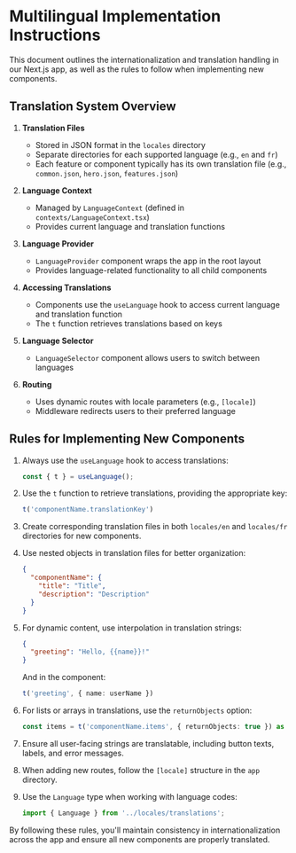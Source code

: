 # Multilingual Implementation Instructions

This document outlines the internationalization and translation handling in our Next.js app, as well as the rules to follow when implementing new components.

## Translation System Overview

1. **Translation Files**
   - Stored in JSON format in the `locales` directory
   - Separate directories for each supported language (e.g., `en` and `fr`)
   - Each feature or component typically has its own translation file (e.g., `common.json`, `hero.json`, `features.json`)

2. **Language Context**
   - Managed by `LanguageContext` (defined in `contexts/LanguageContext.tsx`)
   - Provides current language and translation functions

3. **Language Provider**
   - `LanguageProvider` component wraps the app in the root layout
   - Provides language-related functionality to all child components

4. **Accessing Translations**
   - Components use the `useLanguage` hook to access current language and translation function
   - The `t` function retrieves translations based on keys

5. **Language Selector**
   - `LanguageSelector` component allows users to switch between languages

6. **Routing**
   - Uses dynamic routes with locale parameters (e.g., `[locale]`)
   - Middleware redirects users to their preferred language

## Rules for Implementing New Components

1. Always use the `useLanguage` hook to access translations:
   ```typescript
   const { t } = useLanguage();
   ```

2. Use the `t` function to retrieve translations, providing the appropriate key:
   ```typescript
   t('componentName.translationKey')
   ```

3. Create corresponding translation files in both `locales/en` and `locales/fr` directories for new components.

4. Use nested objects in translation files for better organization:
   ```json
   {
     "componentName": {
       "title": "Title",
       "description": "Description"
     }
   }
   ```

5. For dynamic content, use interpolation in translation strings:
   ```json
   {
     "greeting": "Hello, {{name}}!"
   }
   ```
   And in the component:
   ```typescript
   t('greeting', { name: userName })
   ```

6. For lists or arrays in translations, use the `returnObjects` option:
   ```typescript
   const items = t('componentName.items', { returnObjects: true }) as string[];
   ```

7. Ensure all user-facing strings are translatable, including button texts, labels, and error messages.

8. When adding new routes, follow the `[locale]` structure in the `app` directory.

9. Use the `Language` type when working with language codes:
   ```typescript
   import { Language } from '../locales/translations';
   ```

By following these rules, you'll maintain consistency in internationalization across the app and ensure all new components are properly translated.
